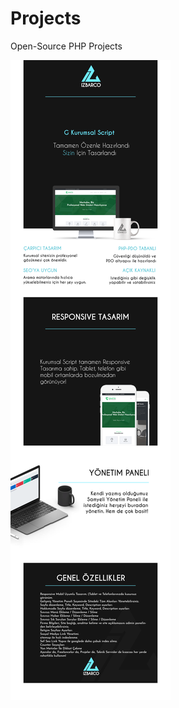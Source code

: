 # Projects
Open-Source PHP Projects

<img src="https://github.com/RSametSamyeli/Projects/blob/main/CompanyWebsite/snapShot.png?raw=true">
